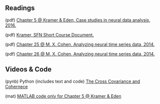 ## Readings

(pdf) [Chapter 5 @ Kramer & Eden, Case studies in neural data analysis, 2016.](/Topic-6%20The%20coherence/Readings/Kramer%20%26%20Eden%20Chapter%205.pdf)

(pdf) [Kramer, SFN Short Course Document.](/Topic-6%20The%20coherence/Readings/Kramer_SFN_Short_Course.pdf)

(pdf) [Chapter 25 @ M. X. Cohen, Analyzing neural time series data, 2014.](/Topic-6%20The%20coherence/Readings/Cohen%20Chapter%2025.pdf)

(pdf) [Chapter 26 @ M. X. Cohen, Analyzing neural time series data, 2014.](/Topic-6%20The%20coherence/Readings/Cohen%20Chapter%2026.pdf)

## Videos & Code

(pynb) Python (includes text and code) [The Cross Covariance and Cohernece](https://mark-kramer.github.io/Case-Studies-Python/intro.html)

(mat)  [MATLAB code only for Chapter 5 @ Kramer & Eden](https://github.com/Mark-Kramer/Case-Studies-Kramer-Eden/blob/master/Chapter5/Chapter_5.m) 
